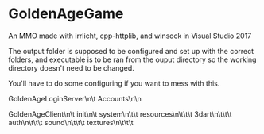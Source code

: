 # GoldenAgeGame
An MMO made with irrlicht, cpp-httplib, and winsock in Visual Studio 2017

The output folder is supposed to be configured and set up with the correct folders, and executable is to be ran from the ouput
directory so the working directory doesn't need to be changed.

You'll have to do some configuring if you want to mess with this.

GoldenAgeLoginServer\n\t
    Accounts\n\n
  
GoldenAgeClient\n\t
    init\n\t
    system\n\t\t
        resources\n\t\t\t
          3dart\n\t\t\t
          auth\n\t\t\t
          sound\n\t\t\t
          textures\n\t\t\t
      
